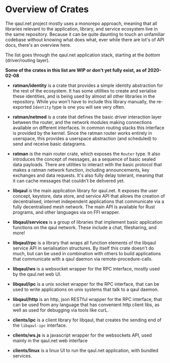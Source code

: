 # Overview of Crates

The qaul.net project mostly uses a monorepo approach, meaning that all
libraries relevant to the application, library, and service ecosystem
live in the same repository.  Because it can be quite daunting to
touch an unfamiliar codebase without knowing what does what, ever
while there are lot's of API docs, there's an overview here.

The list goes through the qaul.net application stack, starting at the
_bottom_ (driver/routing layer).

**Some of the crates in this list are WIP or don't yet fully exist, as
of 2020-02-08**

* **ratman/identity** is a crate that provides a simple identity
  abstraction for the rest of the ecosystem.  It has some utilities to
  create and serialise these identities, and is being used by almost
  all other libraries in the repository.  While you won't have to
  include this library manually, the re-exported `Identity` type is
  one you will see very often.
  
* **ratman/netmod** is a crate that defines the basic driver
  interaction layer between the router, and the network modules making
  connections available on different interfaces.  In common routing
  stacks this interface is provided by the kernel.  Since the ratman
  router works entirely in userspace, this provides a userspace
  abstraction (and scheduled) to send and receive basic datagrams.
  
* **ratman** is the main router crate, which exposes the `Router`
  type.  It also introduces the concept of messages, as a sequence of
  basic sealed data payloads.  There are utilities to interact with
  the basic protocol that makes a ratman network function, including
  announcements, key exchanges and data requests.  It's also fully
  delay tolerant, meaning that it can cache messages that couldn't be
  delivered yet.
  
* **libqaul** is the main application library for qaul.net.  It
  exposes the user concept, keystore, data store, and service API that
  allows the creation of decentralised, internet independent
  applications that communicate via a fully decentralised mesh
  network.  The main API is available for Rust programs, and other
  languages via on FFI wrapper.
  
* **libqaul/services** is a group of libraries that implement basic
  application functions on the qaul network.  These include a chat,
  filesharing, and more!
  
* **libqaul/rpc** is a library that wraps all function elements of the
  libqaul service API in serialisation structures.  By itself this
  crate doesn't do much, but can be used in combination with others to
  build applications that communicate with a qaul daemon via
  remote-procedure-calls.
  
* **libqaul/ws** is a websocket wrapper for the RPC interface, mostly
  used by the qaul.net web UI.
  
* **libqaul/ipc** is a unix socket wrapper for the RPC interface,
  that can be used to write applications on unix systems that talk to
  a qaul daemon.
  
* **libqaul/http** is an http, json RESTful wrapper for the RPC
  interface, that can be used from any language that has convenient
  http client libs, as well as used for debugging via tools like curL.
  
* **clients/ipc** is a client library for libqaul, that creates the
  sending end of the `libqaul-ipc` interface.
  
* **clients/ws.js** is a javascript wrapper for the websockets API,
  used mainly in the qaul.net web interface

* **clients/linux** is a linux UI to run the qaul.net application,
  with bundled services.
